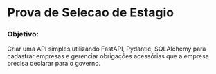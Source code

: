 # Prova de Selecao de Estagio
### Objetivo:
Criar uma API simples utilizando FastAPI, Pydantic, SQLAlchemy para cadastrar empresas e gerenciar obrigações acessórias que a empresa precisa declarar para o
governo. 
